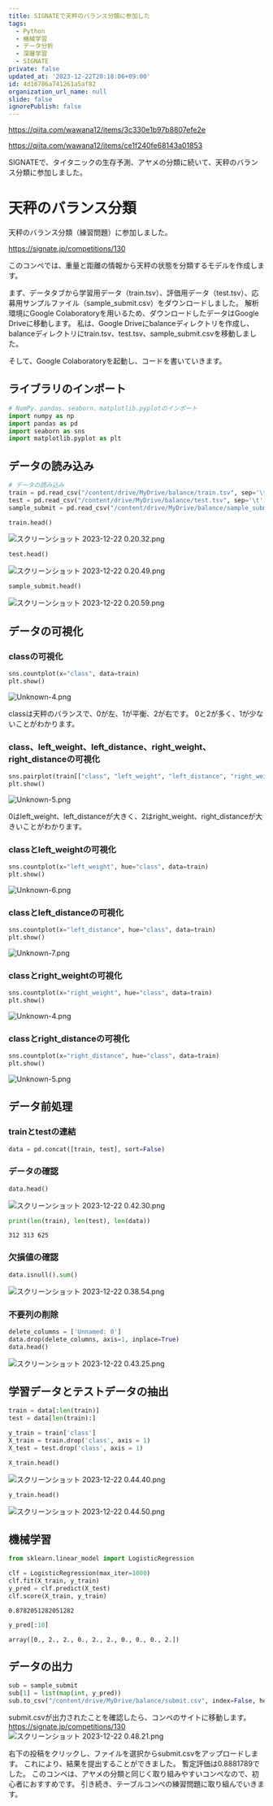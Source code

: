 ```yaml
---
title: SIGNATEで天秤のバランス分類に参加した
tags:
  - Python
  - 機械学習
  - データ分析
  - 深層学習
  - SIGNATE
private: false
updated_at: '2023-12-22T20:18:06+09:00'
id: 4d16786a741261a5af82
organization_url_name: null
slide: false
ignorePublish: false
---
```

https://qiita.com/wawana12/items/3c330e1b97b8807efe2e

https://qiita.com/wawana12/items/ce1f240fe68143a01853

SIGNATEで、タイタニックの生存予測、アヤメの分類に続いて、天秤のバランス分類に参加しました。

# 天秤のバランス分類
天秤のバランス分類（練習問題）に参加しました。

https://signate.jp/competitions/130

このコンペでは、重量と距離の情報から天秤の状態を分類するモデルを作成します。

まず、データタブから学習用データ（train.tsv）、評価用データ（test.tsv）、応募用サンプルファイル（sample_submit.csv）をダウンロードしました。
解析環境にGoogle Colaboratoryを用いるため、ダウンロードしたデータはGoogle Driveに移動します。
私は、Google Driveにbalanceディレクトリを作成し、balanceディレクトリにtrain.tsv、test.tsv、sample_submit.csvを移動しました。

そして、Google Colaboratoryを起動し、コードを書いていきます。

## ライブラリのインポート
```Python
# NumPy、pandas、seaborn、matplotlib.pyplotのインポート
import numpy as np
import pandas as pd
import seaborn as sns
import matplotlib.pyplot as plt
```

## データの読み込み
```Python
# データの読み込み
train = pd.read_csv("/content/drive/MyDrive/balance/train.tsv", sep='\t')
test = pd.read_csv("/content/drive/MyDrive/balance/test.tsv", sep='\t')
sample_submit = pd.read_csv("/content/drive/MyDrive/balance/sample_submit.csv", header=None)
```
```Python
train.head()
```
![スクリーンショット 2023-12-22 0.20.32.png](https://qiita-image-store.s3.ap-northeast-1.amazonaws.com/0/3569835/5e118cc9-3320-e003-a5a3-02db89ff25b9.png)

```Python
test.head()
```
![スクリーンショット 2023-12-22 0.20.49.png](https://qiita-image-store.s3.ap-northeast-1.amazonaws.com/0/3569835/05f83dc4-6092-e45c-103c-343ec11425ef.png)

```Python
sample_submit.head()
```
![スクリーンショット 2023-12-22 0.20.59.png](https://qiita-image-store.s3.ap-northeast-1.amazonaws.com/0/3569835/deb3823f-c8d5-4700-e716-1300e34646ca.png)

## データの可視化
### classの可視化
```Python
sns.countplot(x="class", data=train)
plt.show()
```
![Unknown-4.png](https://qiita-image-store.s3.ap-northeast-1.amazonaws.com/0/3569835/3d5af4db-20b0-cf74-b20e-a553ca0de364.png)

classは天秤のバランスで、0が左、1が平衡、2が右です。
0と2が多く、1が少ないことがわかります。

### class、left_weight、left_distance、right_weight、right_distanceの可視化
```Python
sns.pairplot(train[["class", "left_weight", "left_distance", "right_weight", "right_distance"]], hue="class", palette="tab10")
plt.show()
```
![Unknown-5.png](https://qiita-image-store.s3.ap-northeast-1.amazonaws.com/0/3569835/249e3257-2096-ae75-a2e3-13f5522ae1ba.png)

0はleft_weight、left_distanceが大きく、2はright_weight、right_distanceが大きいことがわかります。

### classとleft_weightの可視化
```Python
sns.countplot(x="left_weight", hue="class", data=train)
plt.show()
```
![Unknown-6.png](https://qiita-image-store.s3.ap-northeast-1.amazonaws.com/0/3569835/cf7ba222-1548-b819-5f9c-7e1070aa17a6.png)

### classとleft_distanceの可視化
```Python
sns.countplot(x="left_distance", hue="class", data=train)
plt.show()
```
![Unknown-7.png](https://qiita-image-store.s3.ap-northeast-1.amazonaws.com/0/3569835/bb97006a-1e30-e939-af26-2dd8ed8351de.png)

### classとright_weightの可視化
```Python
sns.countplot(x="right_weight", hue="class", data=train)
plt.show()
```
![Unknown-4.png](https://qiita-image-store.s3.ap-northeast-1.amazonaws.com/0/3569835/1262978e-677f-e329-f007-8189e952eedd.png)

### classとright_distanceの可視化
```Python
sns.countplot(x="right_distance", hue="class", data=train)
plt.show()
```
![Unknown-5.png](https://qiita-image-store.s3.ap-northeast-1.amazonaws.com/0/3569835/9c395fde-6723-593c-8d40-69dec99ea1ba.png)

## データ前処理
### trainとtestの連結
```Python
data = pd.concat([train, test], sort=False)
```

### データの確認
```Python
data.head()
```
![スクリーンショット 2023-12-22 0.42.30.png](https://qiita-image-store.s3.ap-northeast-1.amazonaws.com/0/3569835/14d639c7-2121-f7bf-81a7-d06520eb1566.png)

```Python
print(len(train), len(test), len(data))
```
```
312 313 625
```

### 欠損値の確認
```Python
data.isnull().sum()
```
![スクリーンショット 2023-12-22 0.38.54.png](https://qiita-image-store.s3.ap-northeast-1.amazonaws.com/0/3569835/03cee983-322f-9c53-e3c3-e8ca1f903855.png)

### 不要列の削除
```Python
delete_columns = ['Unnamed: 0']
data.drop(delete_columns, axis=1, inplace=True)
data.head()
```
![スクリーンショット 2023-12-22 0.43.25.png](https://qiita-image-store.s3.ap-northeast-1.amazonaws.com/0/3569835/37ee6691-a096-d57a-4014-61d04b8f20a1.png)

## 学習データとテストデータの抽出
```Python
train = data[:len(train)]
test = data[len(train):]

y_train = train['class']
X_train = train.drop('class', axis = 1)
X_test = test.drop('class', axis = 1)
```
```Python
X_train.head()
```
![スクリーンショット 2023-12-22 0.44.40.png](https://qiita-image-store.s3.ap-northeast-1.amazonaws.com/0/3569835/71528a79-bc89-8c06-7237-35fbb62ef0ab.png)

```Python
y_train.head()
```
![スクリーンショット 2023-12-22 0.44.50.png](https://qiita-image-store.s3.ap-northeast-1.amazonaws.com/0/3569835/584cb3f5-1616-52c9-7f0f-fe11b0d48f23.png)

## 機械学習
```Python
from sklearn.linear_model import LogisticRegression

clf = LogisticRegression(max_iter=1000)
clf.fit(X_train, y_train)
y_pred = clf.predict(X_test)
clf.score(X_train, y_train)
```
```
0.8782051282051282
```

```Python
y_pred[:10]
```
```
array([0., 2., 2., 0., 2., 2., 0., 0., 0., 2.])
```

## データの出力
```Python
sub = sample_submit
sub[1] = list(map(int, y_pred))
sub.to_csv("/content/drive/MyDrive/balance/submit.csv", index=False, header=False)
```
submit.csvが出力されたことを確認したら、コンペのサイトに移動します。
https://signate.jp/competitions/130
![スクリーンショット 2023-12-22 0.48.21.png](https://qiita-image-store.s3.ap-northeast-1.amazonaws.com/0/3569835/1e878df2-d174-e38a-a989-dd8a8d8fa055.png)

右下の投稿をクリックし、ファイルを選択からsubmit.csvをアップロードします。
これにより、結果を提出することができました。
暫定評価は0.8881789でした。
このコンペは、アヤメの分類と同じく取り組みやすいコンペなので、初心者におすすめです。
引き続き、テーブルコンペの練習問題に取り組んでいきます。
